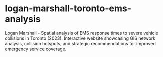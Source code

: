 # logan-marshall-toronto-ems-analysis
Logan Marshall - Spatial analysis of EMS response times to severe vehicle collisions in Toronto (2023). Interactive website showcasing GIS network analysis, collision hotspots, and strategic recommendations for improved emergency service coverage.
